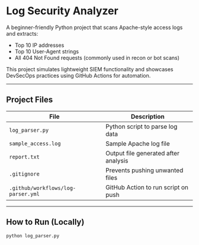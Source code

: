 # Log Security Analyzer

A beginner-friendly Python project that scans Apache-style access logs and extracts:

- Top 10 IP addresses
- Top 10 User-Agent strings
- All 404 Not Found requests (commonly used in recon or bot scans)

This project simulates lightweight SIEM functionality and showcases DevSecOps practices using GitHub Actions for automation.

---

## Project Files

| File                             | Description                                     |
|----------------------------------|-------------------------------------------------|
| `log_parser.py`                 | Python script to parse log data                |
| `sample_access.log`            | Sample Apache log file                         |
| `report.txt`                   | Output file generated after analysis           |
| `.gitignore`                   | Prevents pushing unwanted files                |
| `.github/workflows/log-parser.yml` | GitHub Action to run script on push        |

---

## How to Run (Locally)

```bash
python log_parser.py